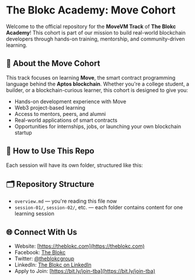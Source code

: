# The Blokc Academy: Move Cohort

Welcome to the official repository for the **MoveVM Track** of **The Blokc Academy**! This cohort is part of our mission to build real-world blockchain developers through hands-on training, mentorship, and community-driven learning.

## 🎯 About the Move Cohort

This track focuses on learning **Move**, the smart contract programming language behind the **Aptos blockchain**. Whether you're a college student, a builder, or a blockchain-curious learner, this cohort is designed to give you:

- Hands-on development experience with Move
- Web3 project-based learning
- Access to mentors, peers, and alumni
- Real-world applications of smart contracts
- Opportunities for internships, jobs, or launching your own blockchain startup

## 🧠 How to Use This Repo

Each session will have its own folder, structured like this:

## 🗂️ Repository Structure

- `overview.md` — you're reading this file now
- `session-01/`, `session-02/`, etc. — each folder contains content for one learning session

## 🌐 Connect With Us

- Website: [https://theblokc.com](https://theblokc.com)
- Facebook: [The Blokc](https://www.facebook.com/Theblokcofficial)
- Twitter: [@theblokcgroup](https://x.com/theblokcgroup)
- LinkedIn: [The Blokc on LinkedIn](https://www.linkedin.com/company/the-blokc/)
- Apply to Join: [https://bit.ly/join-tba](https://bit.ly/join-tba)
